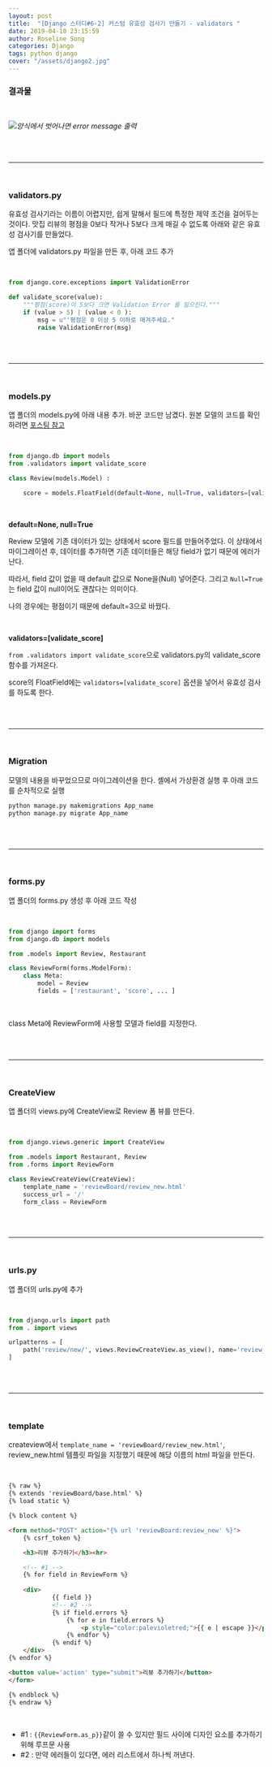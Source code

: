 ```yaml
---
layout: post
title:  "[Django 스터디#6-2] 커스텀 유효성 검사기 만들기 - validators "
date: 2019-04-10 23:15:59
author: Roseline Song
categories: Django
tags: python django 
cover: "/assets/django2.jpg"
---
```


### 결과물 

<br>

<img src="/assets/images/190411_validateForm.PNG">*양식에서 벗어나면 error message 출력*

<br>
<br>

<hr>

<br>

### validators.py 

유효성 검사기라는 이름이 어렵지만, 쉽게 말해서 필드에 특정한 제약 조건을 걸어두는 것이다. 맛집 리뷰의 평점을 0보다 작거나 5보다 크게 매길 수 없도록 아래와 같은 유효성 검사기를 만들었다. 

앱 폴더에 validators.py 파일을 만든 후, 아래 코드 추가 

<br>

```python
from django.core.exceptions import ValidationError 

def validate_score(value):
    """평점(score)이 5보다 크면 Validation Error 를 일으킨다."""
    if (value > 5) | (value < 0 ):
        msg = u"'평점은 0 이상 5 이하로 매겨주세요."
        raise ValidationError(msg)
```

<br>
<br>

<hr>

<br>

### models.py 

앱 폴더의 models.py에 아래 내용 추가. 바꾼 코드만 남겼다. 원본 모델의 코드를 확인하려면 [포스팅 참고](https://roseline124.github.io/django/2019/03/23/pickmeal-model.html)

<br>

```python
from django.db import models
from .validators import validate_score

class Review(models.Model) :

    score = models.FloatField(default=None, null=True, validators=[validate_score])
```

<br>

**default=None, null=True**

Review 모델에 기존 데이터가 있는 상태에서 score 필드를 만들어주었다. 이 상태에서 마이그레이션 후, 데이터를 추가하면 기존 데이터들은 해당 field가 없기 때문에 에러가 난다. 

따라서, field 값이 없을 때 default 값으로 None을(Null) 넣어준다. 그리고 `Null=True`는 field 값이 null이어도 괜찮다는 의미이다.

나의 경우에는 평점이기 때문에 default=3으로 바꿨다. 

<br>

**validators=[validate_score]**

`from .validators import validate_score`으로 validators.py의 validate_score 함수를 가져온다. 

score의 FloatField에는 `validators=[validate_score]` 옵션을 넣어서 유효성 검사를 하도록 한다.  

<br>
<br>

<hr>

<br>

### Migration

모델의 내용을 바꾸었으므로 마이그레이션을 한다. 셸에서 가상환경 실행 후 아래 코드를 순차적으로 실행

```python
python manage.py makemigrations App_name
python manage.py migrate App_name
```

<br>
<br>


<hr>

<br>

### forms.py

앱 폴더의 forms.py 생성 후 아래 코드 작성 

<br>

```python
from django import forms 
from django.db import models

from .models import Review, Restaurant

class ReviewForm(forms.ModelForm):
    class Meta:
        model = Review
        fields = ['restaurant', 'score', ... ]
```

<br>

class Meta에 ReviewForm에 사용할 모델과 field를 지정한다. 


<br>
<br>


<hr>

<br>

### CreateView

앱 폴더의 views.py에 CreateView로 Review 폼 뷰를 만든다. 

<br>

```python
from django.views.generic import CreateView

from .models import Restaurant, Review
from .forms import ReviewForm

class ReviewCreateView(CreateView):
    template_name = 'reviewBoard/review_new.html'
    success_url = '/'
    form_class = ReviewForm
```

<br>
<br>

<hr>

<br>

### urls.py 

앱 폴더의 urls.py에 추가 

<br>

```python
from django.urls import path
from . import views

urlpatterns = [
    path('review/new/', views.ReviewCreateView.as_view(), name='review_new'),
]
```

<br>
<br>

<hr>

<br>

### template

createview에서 `template_name = 'reviewBoard/review_new.html'`, review_new.html 템플릿 파일을 지정했기 때문에 해당 이름의 html 파일을 만든다. 

<br>

```html 
{% raw %}
{% extends 'reviewBoard/base.html' %}
{% load static %}

{% block content %}

<form method="POST" action="{% url 'reviewBoard:review_new' %}">
    {% csrf_token %} 

    <h3>리뷰 추가하기</h3><hr>

    <!-- #1 -->
    {% for field in ReviewForm %}
    
    <div>
            {{ field }}
            <!-- #2 -->
            {% if field.errors %}
                {% for e in field.errors %}
                    <p style="color:palevioletred;">{{ e | escape }}</p>
                {% endfor %}
            {% endif %}
    </div>
{% endfor %}

<button value='action' type="submit">리뷰 추가하기</button>
</form>

{% endblock %}
{% endraw %}
```

<br>

- #1 : `{{ReviewForm.as_p}}`같이 쓸 수 있지만 필드 사이에 디자인 요소를 추가하기 위해 루프문 사용
- #2 : 만약 에러들이 있다면, 에러 리스트에서 하나씩 꺼낸다.

<br>
<br>
